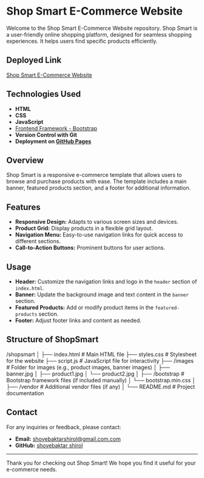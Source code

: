 # Shop Smart E-Commerce Website

Welcome to the Shop Smart E-Commerce Website repository. Shop Smart is a user-friendly online shopping platform, designed for seamless shopping experiences. It helps users find specific products efficiently.

## Deployed Link

[Shop Smart E-Commerce Website](https://shopsmart.netlify.app/)

## Technologies Used

- **HTML**
- **CSS**
- **JavaScript**
- [Frontend Framework - Bootstrap](https://getbootstrap.com/)
- **Version Control with Git**
- **Deployment on [GitHub Pages](https://pages.github.com/)**

## Overview

Shop Smart is a responsive e-commerce template that allows users to browse and purchase products with ease. The template includes a main banner, featured products section, and a footer for additional information.

## Features

- **Responsive Design:** Adapts to various screen sizes and devices.
- **Product Grid:** Display products in a flexible grid layout.
- **Navigation Menu:** Easy-to-use navigation links for quick access to different sections.
- **Call-to-Action Buttons:** Prominent buttons for user actions.


## Usage

- **Header:** Customize the navigation links and logo in the `header` section of `index.html`.
- **Banner:** Update the background image and text content in the `banner` section.
- **Featured Products:** Add or modify product items in the `featured-products` section.
- **Footer:** Adjust footer links and content as needed.




## Structure of ShopSmart
/shopsmart
│
├── index.html # Main HTML file
├── styles.css # Stylesheet for the website
├── script.js # JavaScript file for interactivity
├── /images # Folder for images (e.g., product images, banner images)
│ ├── banner.jpg
│ ├── product1.jpg
│ └── product2.jpg
│
├── /bootstrap # Bootstrap framework files (if included manually)
│ └── bootstrap.min.css
│
├── /vendor # Additional vendor files (if any)
│
└── README.md # Project documentation



## Contact

For any inquiries or feedback, please contact:

- **Email:** shoyebaktarshirol@gmail.com.com
- **GitHub:** [shoyebaktar shirol](https://github.com/yourusernam)

---

Thank you for checking out Shop Smart! We hope you find it useful for your e-commerce needs.

